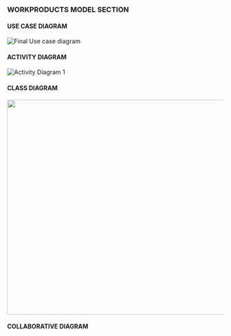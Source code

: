 ### WORKPRODUCTS MODEL SECTION

#### USE CASE DIAGRAM

![Final Use case diagram](https://user-images.githubusercontent.com/62224150/82666388-2f7e3e80-9c79-11ea-9ba8-6b474edb95d2.jpeg)




#### ACTIVITY DIAGRAM

![Activity Diagram 1](https://user-images.githubusercontent.com/62224104/82670821-314c0000-9c81-11ea-81fd-3de68dddf287.JPG)


#### CLASS DIAGRAM
<p align="center">
<img src="https://user-images.githubusercontent.com/49214046/82741578-0bb11a80-9d97-11ea-8439-0770a7d09134.jpg" width="750" height="500"  />
 </p>

#### COLLABORATIVE DIAGRAM
